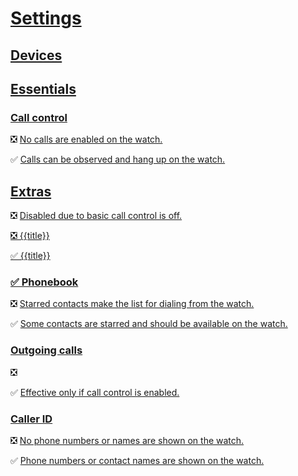 # [Settings](lk:screen)

## [Devices](lk:devices_group)

## [Essentials](lk:essentials_group)

### [Call control](lk:essentials)

❎ [No calls are enabled on the watch.](lk:essentials_off)

✅ [Calls can be observed and hang up on the watch.](lk:essentials_on)

## [Extras](lk:extras_group)

❎ [Disabled due to basic call control is off.](lk:disabled_due_to_essentials_are_off)

[❎ {{title}}](lk:preference_disabled_fmt)

[✅ {{title}}](lk:preference_enabled_fmt)

### [✅ Phonebook](lk:contacts)

❎ [Starred contacts make the list for dialing from the watch.](lk:contacts_off)

✅ [Some contacts are starred and should be available on the watch.](lk:contacts_on)

### [Outgoing calls](lk:outgoing_calls)

❎ [](lk:outgoing_calls_off)

✅ [Effective only if call control is enabled.](lk:outgoing_calls_on)

### [Caller ID](lk:call_info)

❎ [No phone numbers or names are shown on the watch.](lk:call_info_off)

✅ [Phone numbers or contact names are shown on the watch.](lk:call_info_on)

